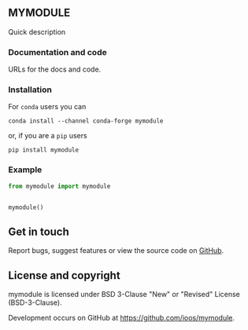 ## MYMODULE

Quick description

### Documentation and code

URLs for the docs and code.

### Installation

For `conda` users you can

```shell
conda install --channel conda-forge mymodule
```

or, if you are a `pip` users

```shell
pip install mymodule
```

### Example

```python
from mymodule import mymodule


mymodule()
```


## Get in touch

Report bugs, suggest features or view the source code on [GitHub](https://github.com/ioos/mymodule/issues).


## License and copyright

mymodule is licensed under BSD 3-Clause "New" or "Revised" License (BSD-3-Clause).

Development occurs on GitHub at <https://github.com/ioos/mymodule>.